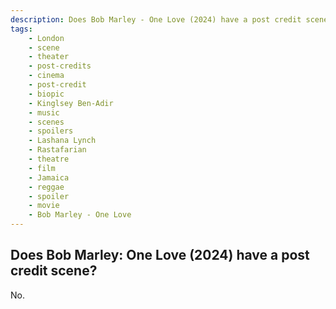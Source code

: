 ```yaml
---
description: Does Bob Marley - One Love (2024) have a post credit scene?
tags: 
    - London
    - scene
    - theater
    - post-credits
    - cinema
    - post-credit
    - biopic
    - Kinglsey Ben-Adir
    - music
    - scenes
    - spoilers
    - Lashana Lynch
    - Rastafarian
    - theatre
    - film
    - Jamaica
    - reggae
    - spoiler
    - movie
    - Bob Marley - One Love
---
```


## Does Bob Marley: One Love (2024) have a post credit scene?

No.
